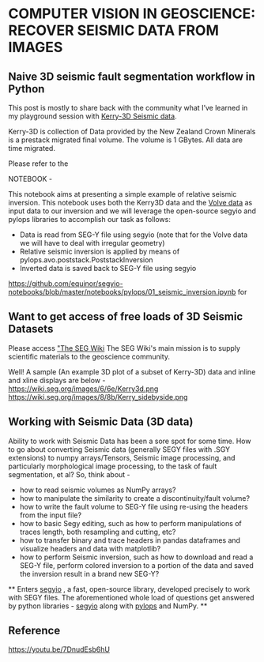 # COMPUTER VISION IN GEOSCIENCE: RECOVER SEISMIC DATA FROM IMAGES

## Naive 3D seismic fault segmentation workflow in Python

 This post is mostly to share back with the community what I’ve learned in my playground session with [Kerry-3D Seismic data](https://wiki.seg.org/wiki/Kerry-3D).
 
Kerry-3D is collection of Data provided by the New Zealand Crown Minerals is a prestack migrated final volume. The volume is 1 GBytes. All data are time migrated.
 
Please refer to the 

NOTEBOOK  - 

This notebook aims at presenting a simple example of relative seismic inversion. This notebook uses both the Kerry3D data and the [Volve data](https://www.equinor.com/no/how-and-why/digitalisation-in-our-dna/volve-field-data-village-download.html) as input data to our inversion and we will leverage the open-source segyio and pylops libraries to accomplish our task as follows:

  - Data is read from SEG-Y file using segyio (note that for the Volve data we will have to deal with irregular geometry)
  - Relative seismic inversion is applied by means of pylops.avo.poststack.PoststackInversion
  - Inverted data is saved back to SEG-Y file using segyio
  
https://github.com/equinor/segyio-notebooks/blob/master/notebooks/pylops/01_seismic_inversion.ipynb for 
  
## Want to get access of free loads of 3D Seismic Datasets
 Please access ["The SEG Wiki](https://wiki.seg.org/wiki/Main_Page)
 The SEG Wiki's main mission is to supply scientific materials to the geoscience community.
 
 Well! A sample (An example 3D plot of a subset of Kerry-3D) data and inline and xline displays are below - 
 https://wiki.seg.org/images/6/6e/Kerry3d.png
 https://wiki.seg.org/images/8/8b/Kerry_sidebyside.png
 
## Working with Seismic Data (3D data)
 Ability to work with Seismic Data has been a sore spot for some time. How to go about converting Seismic data (generally SEGY files with .SGY extensions) to numpy arrays/Tensors,  Seismic image processing, and particularly morphological image processing, to the task of fault segmentation, et al? So, think about - 
  - how to read seismic volumes as NumPy arrays?
  - how to manipulate the similarity to create a discontinuity/fault volume?
  - how to write the fault volume to SEG-Y file using re-using the headers from the input file?
  - how to basic Segy editing, such as how to perform manipulations of traces length, both resampling and cutting, etc?
  - how to transfer binary and trace headers in pandas dataframes and visualize headers and data with matplotlib?
  - how to perform Seismic inversion, such as how to download and read a SEG-Y file, perform colored inversion to a portion of the data and saved the inversion result in a brand new SEG-Y?
 
 ** Enters [segyio](https://pypi.org/project/segyio/) , a fast, open-source library, developed precisely to work with SEGY files. The aforementioned whole load of questions get answered by python libraries - [segyio](https://pypi.org/project/segyio/) along with [pylops](https://pypi.org/project/pylops/) and NumPy. ** 
 
## Reference
https://youtu.be/7DnudEsb6hU
 

